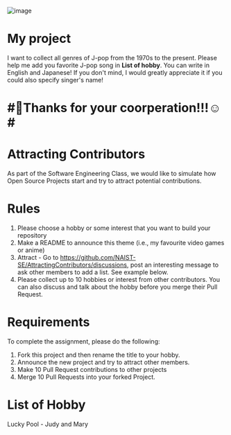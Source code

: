 ![image](https://github.com/Ninjia315/AttractingContributors-Favorite_Japanese_songs/assets/125435664/f4cc0c1c-12a0-4c97-8d11-8f7c34ad5afd)
# My project
I want to collect all genres of J-pop from the 1970s to the present. Please help me add you favorite J-pop song in **List of hobby**. You can write in English and Japanese! If you don't mind, I would greatly appreciate it if you could also specify singer's name!

# #🥹Thanks for your coorperation!!!☺️#

# Attracting Contributors
As part of the Software Engineering Class, we would like to simulate how Open Source Projects start and try to attract potential contributions.

# Rules

1. Please choose a hobby or some interest that you want to build your repository
2. Make a README to announce this theme (i.e., my favourite video games or anime)
3. Attract - Go to https://github.com/NAIST-SE/AttractingContributors/discussions, post an interesting message to ask other members to add a list. See example below.
4. Please collect up to 10 hobbies or interest from other contributors. You can also discuss and talk about the hobby before you merge their Pull Request.

# Requirements
To complete the assignment, please do the following:
1. Fork this project and then rename the title to your hobby. 
2. Announce the new project and try to attract other members.
3. Make 10 Pull Request contributions to other projects
4. Merge 10 Pull Requests into your forked Project.


# List of Hobby
Lucky Pool - Judy and Mary
